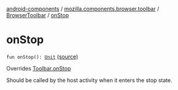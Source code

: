 [android-components](../../index.md) / [mozilla.components.browser.toolbar](../index.md) / [BrowserToolbar](index.md) / [onStop](./on-stop.md)

# onStop

`fun onStop(): `[`Unit`](https://kotlinlang.org/api/latest/jvm/stdlib/kotlin/-unit/index.html) [(source)](https://github.com/mozilla-mobile/android-components/blob/master/components/browser/toolbar/src/main/java/mozilla/components/browser/toolbar/BrowserToolbar.kt#L196)

Overrides [Toolbar.onStop](../../mozilla.components.concept.toolbar/-toolbar/on-stop.md)

Should be called by the host activity when it enters the stop state.

